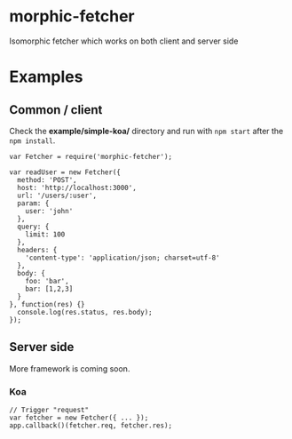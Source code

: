 morphic-fetcher
===============

Isomorphic fetcher which works on both client and server side


# Examples

## Common / client

Check the **example/simple-koa/** directory and run with `npm start` after the `npm install`.

```
var Fetcher = require('morphic-fetcher');

var readUser = new Fetcher({
  method: 'POST',
  host: 'http://localhost:3000',
  url: '/users/:user',
  param: {
    user: 'john'
  },
  query: {
    limit: 100
  },
  headers: {
    'content-type': 'application/json; charset=utf-8'
  },
  body: {
    foo: 'bar',
    bar: [1,2,3]
  }
}, function(res) {}
  console.log(res.status, res.body);
});
```

## Server side
More framework is coming soon.

### Koa
```
// Trigger "request"
var fetcher = new Fetcher({ ... });
app.callback()(fetcher.req, fetcher.res);
```
